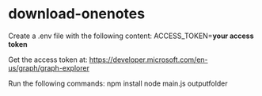 # download-onenotes

Create a .env file with the following content:
ACCESS_TOKEN=**your access token**

Get the access token at: https://developer.microsoft.com/en-us/graph/graph-explorer

Run the following commands:
npm install
node main.js outputfolder
